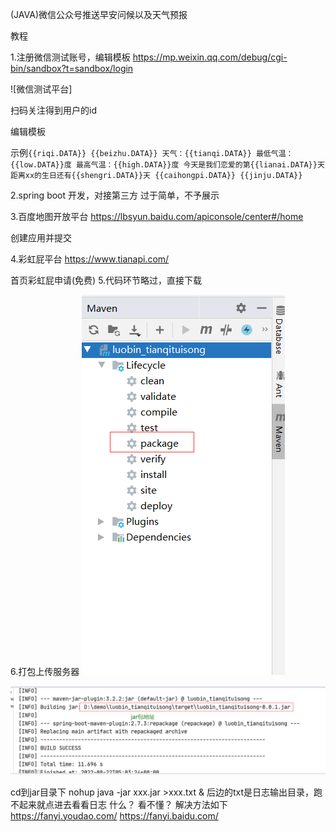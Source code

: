 (JAVA)微信公众号推送早安问候以及天气预报



教程

1.注册微信测试账号，编辑模板
https://mp.weixin.qq.com/debug/cgi-bin/sandbox?t=sandbox/login

![微信测试平台]

扫码关注得到用户的id


编辑模板


示例`{{riqi.DATA}} {{beizhu.DATA}} 天气：{{tianqi.DATA}} 最低气温：{{low.DATA}}度 最高气温：{{high.DATA}}度 今天是我们恋爱的第{{lianai.DATA}}天 距离xx的生日还有{{shengri.DATA}}天 {{caihongpi.DATA}} {{jinju.DATA}}`

2.spring boot 开发，对接第三方
过于简单，不予展示

3.百度地图开放平台
https://lbsyun.baidu.com/apiconsole/center#/home

创建应用并提交

4.彩虹屁平台
https://www.tianapi.com/

首页彩虹屁申请(免费)
5.代码环节略过，直接下载

6.打包上传服务器 
![输入图片说明](src/main/resources/img/9.png)

![输入图片说明](src/main/resources/img/10.png)

cd到jar目录下
nohup java -jar xxx.jar >xxx.txt &
后边的txt是日志输出目录，跑不起来就点进去看看日志
什么？ 看不懂？ 解决方法如下
https://fanyi.youdao.com/
https://fanyi.baidu.com/
